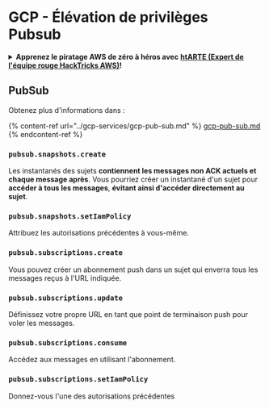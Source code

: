 # GCP - Élévation de privilèges Pubsub

<details>

<summary><strong>Apprenez le piratage AWS de zéro à héros avec</strong> <a href="https://training.hacktricks.xyz/courses/arte"><strong>htARTE (Expert de l'équipe rouge HackTricks AWS)</strong></a><strong>!</strong></summary>

Autres façons de soutenir HackTricks :

* Si vous souhaitez voir votre **entreprise annoncée dans HackTricks** ou **télécharger HackTricks en PDF**, consultez les [**PLANS D'ABONNEMENT**](https://github.com/sponsors/carlospolop) !
* Obtenez le [**swag officiel PEASS & HackTricks**](https://peass.creator-spring.com)
* Découvrez [**La famille PEASS**](https://opensea.io/collection/the-peass-family), notre collection exclusive de [**NFT**](https://opensea.io/collection/the-peass-family)
* **Rejoignez le** 💬 [**groupe Discord**](https://discord.gg/hRep4RUj7f) ou le [**groupe Telegram**](https://t.me/peass) ou **suivez-nous** sur **Twitter** 🐦 [**@hacktricks\_live**](https://twitter.com/hacktricks\_live)**.**
* **Partagez vos astuces de piratage en soumettant des PR aux** [**HackTricks**](https://github.com/carlospolop/hacktricks) et [**HackTricks Cloud**](https://github.com/carlospolop/hacktricks-cloud) dépôts GitHub.

</details>

## PubSub

Obtenez plus d'informations dans :

{% content-ref url="../gcp-services/gcp-pub-sub.md" %}
[gcp-pub-sub.md](../gcp-services/gcp-pub-sub.md)
{% endcontent-ref %}

### `pubsub.snapshots.create`

Les instantanés des sujets **contiennent les messages non ACK actuels et chaque message après**. Vous pourriez créer un instantané d'un sujet pour **accéder à tous les messages**, **évitant ainsi d'accéder directement au sujet**.

### **`pubsub.snapshots.setIamPolicy`**

Attribuez les autorisations précédentes à vous-même.

### `pubsub.subscriptions.create`

Vous pouvez créer un abonnement push dans un sujet qui enverra tous les messages reçus à l'URL indiquée.

### **`pubsub.subscriptions.update`**

Définissez votre propre URL en tant que point de terminaison push pour voler les messages.

### `pubsub.subscriptions.consume`

Accédez aux messages en utilisant l'abonnement.

### `pubsub.subscriptions.setIamPolicy`

Donnez-vous l'une des autorisations précédentes
